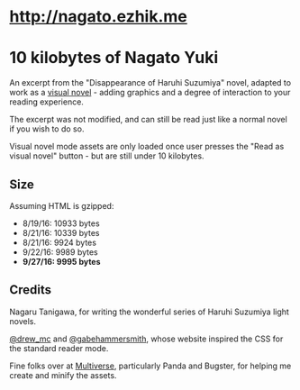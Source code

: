 # http://nagato.ezhik.me

# 10 kilobytes of Nagato Yuki

An excerpt from the "Disappearance of Haruhi Suzumiya" novel, adapted to work as a [visual novel](https://en.wikipedia.org/wiki/Visual_novel) - adding graphics and a degree of interaction to your reading experience.

The excerpt was not modified, and can still be read just like a normal novel if you wish to do so.

Visual novel mode assets are only loaded once user presses the "Read as visual novel" button - but are still under 10 kilobytes.

## Size

Assuming HTML is gzipped:

* 8/19/16: 10933 bytes
* 8/21/16: 10339 bytes
* 8/21/16: 9924 bytes
* 9/22/16: 9989 bytes
* **9/27/16: 9995 bytes**

## Credits

Nagaru Tanigawa, for writing the wonderful series of Haruhi Suzumiya light novels.

[@drew_mc](https://twitter.com/drew_mc) and [@gabehammersmith](https://twitter.com/gabehammersmith), whose website inspired the CSS for the standard reader mode.

Fine folks over at [Multiverse](https://discordapp.com/invite/0SL5QU7cjdERuZ1w), particularly Panda and Bugster, for helping me create and minify the assets.
